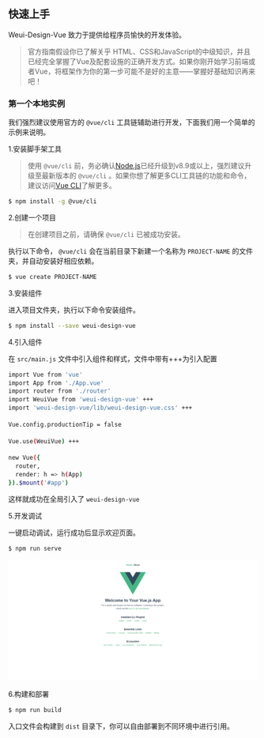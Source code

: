 ## 快速上手

Weui-Design-Vue 致力于提供给程序员愉快的开发体验。

> 官方指南假设你已了解关乎 HTML、CSS和JavaScript的中级知识，并且已经完全掌握了Vue及配套设施的正确开发方式。如果你刚开始学习前端或者Vue，将框架作为你的第一步可能不是好的主意——掌握好基础知识再来吧！

### 第一个本地实例

我们强烈建议使用官方的 `@vue/cli` 工具链辅助进行开发，下面我们用一个简单的示例来说明。

1.安装脚手架工具

> 使用 `@vue/cli` 前，务必确认[Node.js](https://nodejs.org/en)已经升级到v8.9或以上，强烈建议升级至最新版本的 `@vue/cli` 。如果你想了解更多CLI工具链的功能和命令，建议访问[Vue CLI](https://cli.vuejs.org/zh)了解更多。

```bash
$ npm install -g @vue/cli
```

2.创建一个项目

> 在创建项目之前，请确保 `@vue/cli` 已被成功安装。

执行以下命令， `@vue/cli` 会在当前目录下新建一个名称为 `PROJECT-NAME` 的文件夹，并自动安装好相应依赖。

```bash
$ vue create PROJECT-NAME
```

3.安装组件

进入项目文件夹，执行以下命令安装组件。

```bash
$ npm install --save weui-design-vue
```

4.引入组件

在 `src/main.js` 文件中引入组件和样式，文件中带有+++为引入配置

```bash
import Vue from 'vue'
import App from './App.vue'
import router from './router'
import WeuiVue from 'weui-design-vue' +++
import 'weui-design-vue/lib/weui-design-vue.css' +++

Vue.config.productionTip = false

Vue.use(WeuiVue) +++

new Vue({
  router,
  render: h => h(App)
}).$mount('#app')
```

这样就成功在全局引入了 `weui-design-vue`

5.开发调试

一键启动调试，运行成功后显示欢迎页面。

```bash
$ npm run serve
```

![welcome](./../assets/welcome.jpg)

6.构建和部署

```bash
$ npm run build
```

入口文件会构建到 `dist` 目录下，你可以自由部署到不同环境中进行引用。